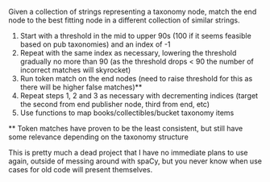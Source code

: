 Given a collection of strings representing a taxonomy node, match the end node to the best fitting node in a different collection of similar strings.

1. Start with a threshold in the mid to upper 90s (100 if it seems feasible based on pub taxonomies) and an index of -1
2. Repeat with the same index as necessary, lowering the threshold gradually no more than 90 (as the threshold drops < 90 the number of incorrect matches will skyrocket)
3. Run token match on the end nodes (need to raise threshold for this as there will be higher false matches)**
4. Repeat steps 1, 2 and 3 as necessary with decrementing indices (target the second from end publisher node, third from end, etc)
5. Use functions to map books/collectibles/bucket taxonomy items


** Token matches have proven to be the least consistent, but still have some relevance depending on the taxonomy structure


This is pretty much a dead project that I have no immediate plans to use again, outside of messing around with spaCy, but you never know when use cases for old code will present themselves. 